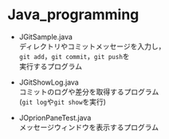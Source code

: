 # Java_programming

* JGitSample.java  
ディレクトリやコミットメッセージを入力し，  
```git add```，```git commit```，```git push```を  
実行するプログラム

* JGitShowLog.java  
コミットのログや差分を取得するプログラム  
(```git log```や```git show```を実行)

* JOprionPaneTest.java  
メッセージウィンドウを表示するプログラム